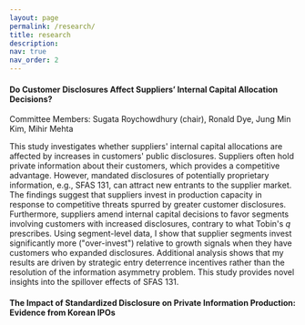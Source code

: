```yaml
---
layout: page
permalink: /research/
title: research
description: 
nav: true
nav_order: 2
---
```


#### Do Customer Disclosures Affect Suppliers’ Internal Capital Allocation Decisions?

Committee Members: Sugata Roychowdhury (chair), Ronald Dye, Jung Min Kim, Mihir Mehta

This study investigates whether suppliers' internal capital allocations are affected by increases in customers' public disclosures. Suppliers often hold private information about their customers, which provides a competitive advantage. However, mandated disclosures of potentially proprietary information, e.g., SFAS 131, can attract new entrants to the supplier market. The findings suggest that suppliers invest in production capacity in response to competitive threats spurred by greater customer disclosures. Furthermore, suppliers amend internal capital decisions to favor segments involving customers with increased disclosures, contrary to what Tobin's $q$ prescribes. Using segment-level data, I show that supplier segments invest significantly more ("over-invest") relative to growth signals when they have customers who expanded disclosures. Additional analysis shows that my results are driven by strategic entry deterrence incentives rather than the resolution of the information asymmetry problem. This study provides novel insights into the spillover effects of SFAS 131.

#### The Impact of Standardized Disclosure on Private Information Production: Evidence from Korean IPOs